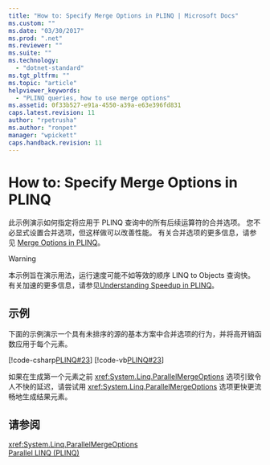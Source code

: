 ```yaml
---
title: "How to: Specify Merge Options in PLINQ | Microsoft Docs"
ms.custom: ""
ms.date: "03/30/2017"
ms.prod: ".net"
ms.reviewer: ""
ms.suite: ""
ms.technology: 
  - "dotnet-standard"
ms.tgt_pltfrm: ""
ms.topic: "article"
helpviewer_keywords: 
  - "PLINQ queries, how to use merge options"
ms.assetid: 0f33b527-e91a-4550-a39a-e63e396fd831
caps.latest.revision: 11
author: "rpetrusha"
ms.author: "ronpet"
manager: "wpickett"
caps.handback.revision: 11
---
```

# How to: Specify Merge Options in PLINQ
此示例演示如何指定将应用于 PLINQ 查询中的所有后续运算符的合并选项。  您不必显式设置合并选项，但这样做可以改善性能。  有关合并选项的更多信息，请参见 [Merge Options in PLINQ](../../../docs/standard/parallel-programming/merge-options-in-plinq.md)。  
  
> [!WARNING]
>  本示例旨在演示用法，运行速度可能不如等效的顺序 LINQ to Objects 查询快。  有关加速的更多信息，请参见[Understanding Speedup in PLINQ](../../../docs/standard/parallel-programming/understanding-speedup-in-plinq.md)。  
  
## 示例  
 下面的示例演示一个具有未排序的源的基本方案中合并选项的行为，并将高开销函数应用于每个元素。  
  
 [!code-csharp[PLINQ#23](../../../samples/snippets/csharp/VS_Snippets_Misc/plinq/cs/plinqsamples.cs#23)]
 [!code-vb[PLINQ#23](../../../samples/snippets/visualbasic/VS_Snippets_Misc/plinq/vb/plinq2_vb.vb#23)]  
  
 如果在生成第一个元素之前 <xref:System.Linq.ParallelMergeOptions> 选项引致令人不快的延迟，请尝试用 <xref:System.Linq.ParallelMergeOptions> 选项更快更流畅地生成结果元素。  
  
## 请参阅  
 <xref:System.Linq.ParallelMergeOptions>   
 [Parallel LINQ \(PLINQ\)](../../../docs/standard/parallel-programming/parallel-linq-plinq.md)